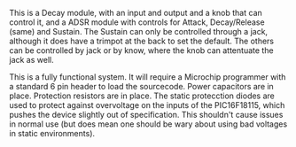 This is a Decay module, with an input and output and a knob that can control it, and a ADSR module with controls for Attack, Decay/Release (same) and Sustain.
The Sustain can only be controlled through a jack, although it does have a trimpot at the back to set the default. The others can be controlled by jack or by
know, where the knob can attentuate the jack as well.

This is a fully functional system. It will require a Microchip programmer with a standard 6 pin header to load the sourcecode. Power capacitors are in place.
Protection resistors are in place. The static protecction diodes are used to protect against overvoltage on the inputs of the PIC16F18115, which pushes the
device slightly out of specification. This shouldn't cause issues in normal use (but does mean one should be wary about using bad voltages in static
environments).
